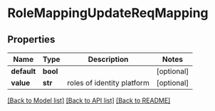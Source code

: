 # RoleMappingUpdateReqMapping

## Properties
Name | Type | Description | Notes
------------ | ------------- | ------------- | -------------
**default** | **bool** |  | [optional] 
**value** | **str** | roles of identity platform | [optional] 

[[Back to Model list]](../README.md#documentation-for-models) [[Back to API list]](../README.md#documentation-for-api-endpoints) [[Back to README]](../README.md)


